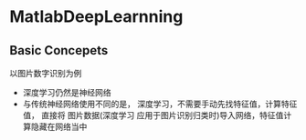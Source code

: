 # MatlabDeepLearnning

## Basic Concepets
以图片数字识别为例
* 深度学习仍然是神经网络
*  与传统神经网络使用不同的是， 深度学习，不需要手动先找特征值，计算特征值， 直接将 图片数据(深度学习 应用于图片识别归类时)导入网络，特征值计算隐藏在网络当中

